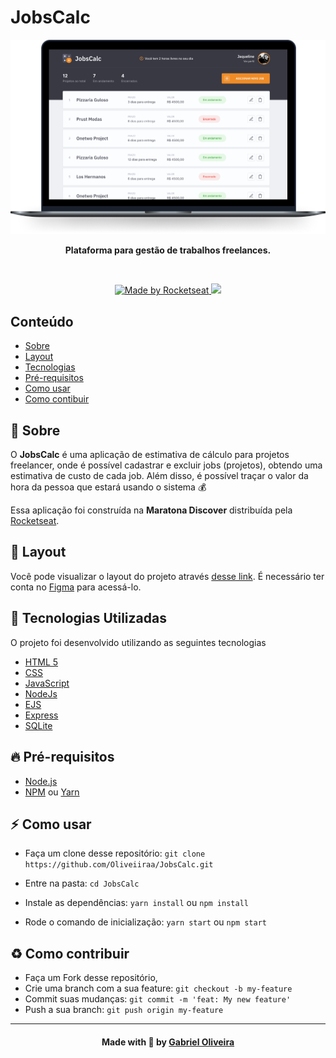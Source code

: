 # JobsCalc

<p align="center">
  <img src=".github/jobscalc.png" alt="Moveit" />
</p>

<p align="center">
  <b>Plataforma para gestão de trabalhos freelances.</b>
</p>

<br />

<p align="center">
  <a href="https://rocketseat.com.br/" target="_blank">
    <img alt="Made by Rocketseat" src="https://img.shields.io/badge/made%20by-Rocketseat-%2300c7c7">
  </a>
    <img src="https://img.shields.io/badge/languages-3-blue">
</p>

## Conteúdo

- [Sobre](#sobre)
- [Layout](#layout)
- [Tecnologias](#tecnologias)
- [Pré-requisitos](#pre-requisitos)
- [Como usar](#como-usar)
- [Como contibuir](#como-contribuir)

<a id="sobre"></a>

## :bookmark: Sobre

O <strong>JobsCalc</strong> é uma aplicação de estimativa de cálculo para projetos freelancer, onde é possível cadastrar e excluir jobs (projetos), obtendo uma estimativa de custo de cada job. Além disso, é possível traçar o valor da hora da pessoa que estará usando o sistema 💰

Essa aplicação foi construída na <strong>Maratona Discover</strong> distribuída pela [Rocketseat](https://rocketseat.com.br/).

<a id="layout"></a>

## 🔖 Layout

Você pode visualizar o layout do projeto através [desse link](https://www.figma.com/file/s4fytPFbDiSkv4GPSfKaLE/Jobs-Planning). É necessário ter conta no [Figma](https://figma.com) para acessá-lo.

<a id="tecnologias-utilizadas"></a>

## :rocket: Tecnologias Utilizadas

O projeto foi desenvolvido utilizando as seguintes tecnologias

- [HTML 5](https://www.html.com/)
- [CSS](https://www.w3.org/Style/CSS/)
- [JavaScript](https://www.javascript.com/)
- [NodeJs](https://nodejs.org/en/)
- [EJS](https://ejs.co/)
- [Express](https://expressjs.com/)
- [SQLite](https://sqlite.org/index.html)

<a id="pre-requisitos"></a>

## :fire: **Pré-requisitos**

- [Node.js](https://nodejs.org/en/)
- [NPM](https://www.npmjs.com/) ou [Yarn](https://yarnpkg.com/)

<a id="como-usar"></a>

## :zap: Como usar

- Faça um clone desse repositório: `git clone https://github.com/Oliveiiraa/JobsCalc.git`

- Entre na pasta: `cd JobsCalc`

- Instale as dependências: `yarn install` ou `npm install`

- Rode o comando de inicialização: `yarn start` ou `npm start`

<a id="como-contribuir"></a>

## :recycle: Como contribuir

- Faça um Fork desse repositório,
- Crie uma branch com a sua feature: `git checkout -b my-feature`
- Commit suas mudanças: `git commit -m 'feat: My new feature'`
- Push a sua branch: `git push origin my-feature`

---

<h4 align=center>Made with 💙 by <a href="https://www.linkedin.com/in/gabriel-h-oliveira/">Gabriel Oliveira</a></h4>